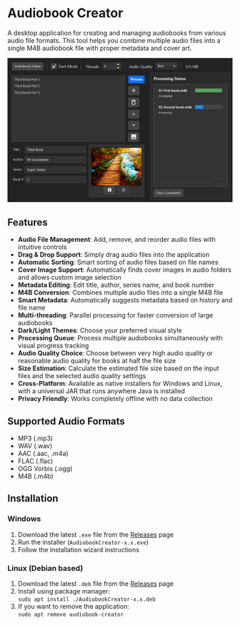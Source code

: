# Audiobook Creator
A desktop application for creating and managing audiobooks from various audio file formats. This tool helps you combine multiple audio files into a single M4B audiobook file with proper metadata and cover art.

<img src="./screenshots/DarkModeDemonstrationV2.PNG" alt="" width="800" />

## Features
- **Audio File Management**: Add, remove, and reorder audio files with intuitive controls
- **Drag & Drop Support**: Simply drag audio files into the application
- **Automatic Sorting**: Smart sorting of audio files based on file names
- **Cover Image Support**: Automatically finds cover images in audio folders and allows custom image selection
- **Metadata Editing**: Edit title, author, series name, and book number
- **M4B Conversion**: Combines multiple audio files into a single M4B file
- **Smart Metadata**: Automatically suggests metadata based on history and file name
- **Multi-threading**: Parallel processing for faster conversion of large audiobooks
- **Dark/Light Themes**: Choose your preferred visual style
- **Processing Queue**: Process multiple audiobooks simultaneously with visual progress tracking
- **Audio Quality Choice**: Choose between very high audio quality or reasonable audio quality for books at half the file size
- **Size Estimation**: Calculate the estimated file size based on the input files and the selected audio quality settings
- **Cross-Platform**: Available as native installers for Windows and Linux, with a universal JAR that runs anywhere Java is installed
- **Privacy Friendly**: Works completely offline with no data collection

## Supported Audio Formats
- MP3 (.mp3)
- WAV (.wav)
- AAC (.aac, .m4a)
- FLAC (.flac)
- OGG Vorbis (.ogg)
- M4B (.m4b)

## Installation

### Windows
1. Download the latest `.exe` file from the [Releases](https://github.com/jonask24/AudiobookCreator/releases) page
2. Run the installer (`AudiobookCreator-x.x.exe`)
3. Follow the installation wizard instructions

### Linux (Debian based)
1. Download the latest `.deb` file from the [Releases](https://github.com/jonask24/AudiobookCreator/releases) page
2. Install using package manager:  
   `sudo apt install ./AudiobookCreator-x.x.deb`
4. If you want to remove the application:  
   `sudo apt remove audiobook-creator`
